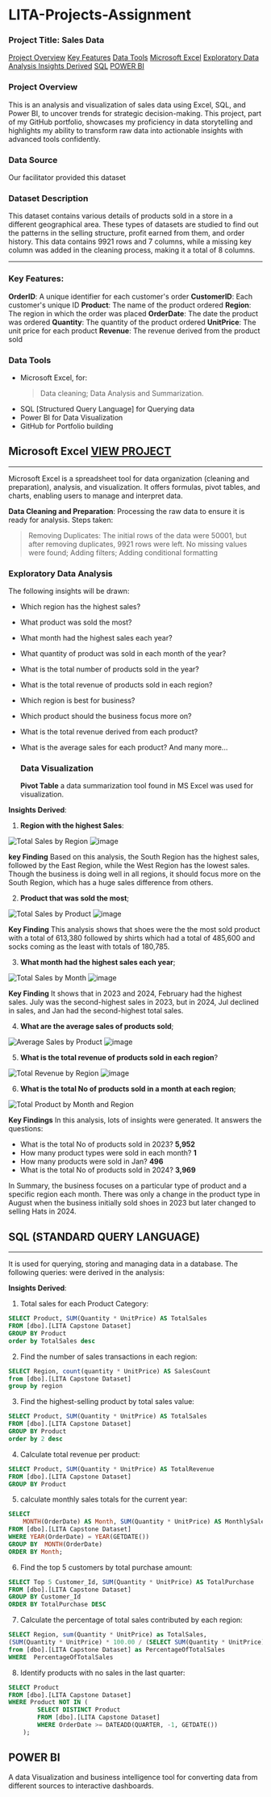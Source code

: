 # LITA-Projects-Assignment

### Project Title: Sales Data

[Project Overview](project-overview)
[Key Features](ket-features)
[Data Tools](data-tools)
[Microsoft Excel](microsoft-excel)
[Exploratory Data Analysis ](exploratory-data-analysis)
[Insights Derived](insights-derived)
[SQL](SQL)
[POWER BI](power-bi)
 
### Project Overview
This is an analysis and visualization of sales data using Excel, SQL, and Power BI, to uncover trends for strategic decision-making. This project, part of my GitHub portfolio, showcases my proficiency in data storytelling and highlights my ability to transform raw data into actionable insights with advanced tools confidently.

### Data Source
Our facilitator provided this dataset


### Dataset Description
This dataset contains various details of products sold in a store in a different geographical area. These types of datasets are studied to find out the patterns in the selling structure, profit earned from them, and order history. This data contains 9921 rows and 7 columns, while a missing key column was added in the cleaning process, making it a total of 8 columns.

---

### Key Features:
**OrderID**: A unique identifier for each customer's order
**CustomerID**: Each customer's unique ID
**Product**: The name of the product ordered
**Region**: The region in which the order was placed
**OrderDate**: The date the product was ordered
**Quantity**: The quantity of the product ordered
**UnitPrice**: The unit price for each product
**Revenue**: The revenue derived from the product sold


### Data Tools
* Microsoft Excel, for:
  > Data cleaning;
  > Data Analysis and Summarization.
* SQL [Structured Query Language] for Querying data
* Power BI for Data Visualization
* GitHub for Portfolio building


## Microsoft Excel [VIEW PROJECT](https://us.docworkspace.com/d/sIJyeupNZi_f6uAY)
---
Microsoft Excel is a spreadsheet tool for data organization (cleaning and preparation), analysis, and visualization. It offers formulas, pivot tables, and charts, enabling users to manage and interpret data.

**Data Cleaning and Preparation**: Processing the raw data to ensure it is ready for analysis. Steps taken:
> Removing Duplicates: The initial rows of the data were 50001, but after removing duplicates, 9921 rows were left. No missing values were found; 
> Adding filters;
> Adding conditional formatting


### Exploratory Data Analysis
The following insights will be drawn:
* Which region has the highest sales?
* What product was sold the most?
* What month had the highest sales each year?
* What quantity of product was sold in each month of the year?
* What is the total number of products sold in the year?
* What is the total revenue of products sold in each region?
* Which region is best for business?
* Which product should the business focus more on?
* What is the total revenue derived from each product?
* What is the average sales for each product? And many more...


  ### Data Visualization
  **Pivot Table** a data summarization tool found in MS Excel was used for visualization.
  
**Insights Derived**:
1. **Region with the highest Sales**:	

![Total Sales by Region](https://github.com/user-attachments/assets/e21be676-1260-43d9-8733-0bd46bafbff7)
![image](https://github.com/user-attachments/assets/a2607c1f-ec43-4789-ae57-180d2d744781)


**key Finding**
Based on this analysis, the South Region has the highest sales, followed by the East Region, while the West Region has the lowest sales. Though the business is doing well in all regions, it should focus more on the South Region, which has a huge sales difference from others.

2. **Product that was sold the most**;

![Total Sales by Product](https://github.com/user-attachments/assets/c3d7def7-d6cb-442f-9b9f-6bed8c281312)
![image](https://github.com/user-attachments/assets/ae64607c-3a54-44a8-8888-442004daaf8e)


**Key Finding**
This analysis shows that shoes were the the most sold product with a total of 613,380 followed by shirts which had a total of 485,600 and socks coming as the least with totals of 180,785. 

3. **What month had the highest sales each year**;

![Total Sales by Month](https://github.com/user-attachments/assets/dc651dfe-c073-44af-ab93-6170d3a965b8)
![image](https://github.com/user-attachments/assets/04b218d5-72fd-4016-82c8-441da280d5f6)


**Key Finding**
It shows that in 2023 and 2024, February had the highest sales. July was the second-highest sales in 2023, but in 2024, Jul declined in sales, and Jan had the second-highest total sales.

4. **What are the average sales of products sold**;
   
![Average Sales by Product](https://github.com/user-attachments/assets/8de4825c-6816-484f-b2b4-a5a1645913c4)
![image](https://github.com/user-attachments/assets/14fab66c-0922-4257-bf9d-904574c40e2d)


5. **What is the total revenue of products sold in each region**?    
  
![Total Revenue by Region](https://github.com/user-attachments/assets/715259c0-4a91-4015-9ea2-5bdc5e827e79)
![image](https://github.com/user-attachments/assets/ce788d61-9f5a-4b31-b28b-8f0848ddf26e)


6. **What is the total No of products sold in a month at each region**;

![Total Product by Month and Region](https://github.com/user-attachments/assets/aaa55f49-39b6-4f95-bc80-ec2a4d9ae108)

**Key Findings**
In this analysis, lots of insights were generated. It answers the questions:

  * What is the total No of products sold in 2023? **5,952**
  * How many product types were sold in each month? **1**
  * How many products were sold in Jan? **496**
  * What is the total No of products sold in 2024? **3,969**
    
In Summary, the business focuses on a particular type of product and a specific region each month. There was only a change in the product type in August when the business initially sold shoes in 2023 but later changed to selling Hats in 2024.  
  

## SQL (STANDARD QUERY LANGUAGE)
---
It is used for querying, storing and managing data in a database. The following queries: were derived in the analysis:

**Insights Derived**:
1. Total sales for each Product Category:

~~~ SQL
SELECT Product, SUM(Quantity * UnitPrice) AS TotalSales
FROM [dbo].[LITA Capstone Dataset]
GROUP BY Product
order by TotalSales desc
~~~

2. Find the number of sales transactions in each region:

~~~ SQL
SELECT Region, count(quantity * UnitPrice) AS SalesCount
from [dbo].[LITA Capstone Dataset]
group by region
~~~

3. Find the highest-selling product by total sales value:
   
~~~ SQL
SELECT Product, SUM(Quantity * UnitPrice) AS TotalSales
FROM [dbo].[LITA Capstone Dataset]
GROUP BY Product
order by 2 desc
~~~

4. Calculate total revenue per product:

~~~ SQL
SELECT Product, SUM(Quantity * UnitPrice) AS TotalRevenue
FROM [dbo].[LITA Capstone Dataset]
GROUP BY Product
~~~

5. calculate monthly sales totals for the current year:

~~~ SQL
SELECT 
    MONTH(OrderDate) AS Month, SUM(Quantity * UnitPrice) AS MonthlySales
FROM [dbo].[LITA Capstone Dataset]
WHERE YEAR(OrderDate) = YEAR(GETDATE())
GROUP BY  MONTH(OrderDate)
ORDER BY Month;
~~~

6. Find the top 5 customers by total purchase amount:

~~~ SQL
SELECT Top 5 Customer_Id, SUM(Quantity * UnitPrice) AS TotalPurchase
FROM [dbo].[LITA Capstone Dataset]
GROUP BY Customer_Id
ORDER BY TotalPurchase DESC
~~~

7. Calculate the percentage of total sales contributed by each region:

~~~ SQL
SELECT Region, sum(Quantity * UnitPrice) as TotalSales,
(SUM(Quantity * UnitPrice) * 100.00 / (SELECT SUM(Quantity * UnitPrice) 
from [dbo].[LITA Capstone Dataset] as PercentageOfTotalSales
WHERE  PercentageOfTotalSales
~~~

8. Identify products with no sales in the last quarter:

~~~ SQL
SELECT Product
FROM [dbo].[LITA Capstone Dataset]
WHERE Product NOT IN (
        SELECT DISTINCT Product
        FROM [dbo].[LITA Capstone Dataset]
        WHERE OrderDate >= DATEADD(QUARTER, -1, GETDATE())
    );
~~~


## POWER BI
A data Visualization and business intelligence tool for converting data from different sources to interactive dashboards.




